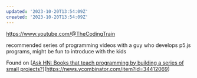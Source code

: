 ```yaml
---
updated: '2023-10-20T13:54:09Z'
created: '2023-10-20T13:54:09Z'
---
```

https://www.youtube.com/@TheCodingTrain

recommended series of programming videos with a guy who develops p5.js programs, might be fun to introduce with the kids

Found on [[Ask HN: Books that teach programming by building a series of small projects?](https://news.ycombinator.com/item?id=34412069)](https://news.ycombinator.com/item?id=34412069)